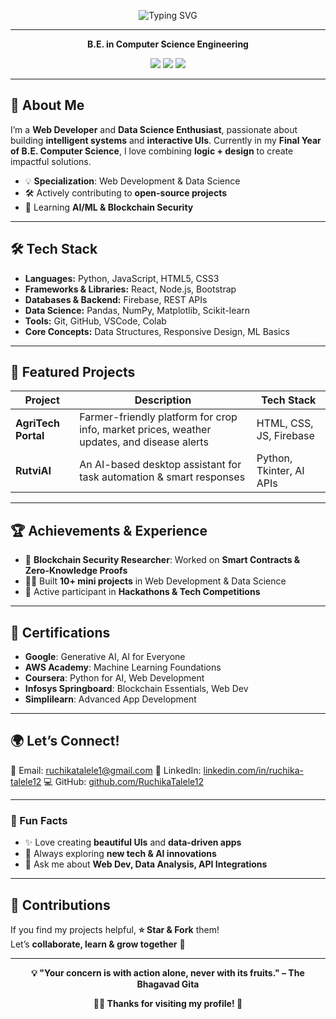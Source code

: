 <p align="center">
  <img src="https://readme-typing-svg.demolab.com?font=Fira+Code&pause=1200&color=2e72d6&center=true&vCenter=true&width=435&lines=Hi%2C+I'm+Ruchika+Talele!;Web+Developer+%7C+Data+Science+Enthusiast;Open+to+Collaboration+%F0%9F%94%A5" alt="Typing SVG">
</p>

---

<p align="center">
  <b>B.E. in Computer Science Engineering</b><br>
</p>

<p align="center">
  <a href="https://www.linkedin.com/in/ruchika-talele12"><img src="https://img.shields.io/badge/LinkedIn-Ruchika--Talele-blue?logo=linkedin"></a>
  <a href="mailto:ruchikatalele1@gmail.com"><img src="https://img.shields.io/badge/Email-ruchikatalele1@gmail.com-red?logo=gmail"></a>
  <a href="https://github.com/RuchikaTalele12"><img src="https://img.shields.io/badge/GitHub-RuchikaTalele12-black?logo=github"></a>
</p>

---

## 📌 About Me
I’m a **Web Developer** and **Data Science Enthusiast**, passionate about building **intelligent systems** and **interactive UIs**. Currently in my **Final Year of B.E. Computer Science**, I love combining **logic + design** to create impactful solutions.

- 💡 **Specialization**: Web Development & Data Science  
- 🛠 Actively contributing to **open-source projects**  
- 🌱 Learning **AI/ML & Blockchain Security**  

---

## 🛠 Tech Stack

- **Languages:** Python, JavaScript, HTML5, CSS3  
- **Frameworks & Libraries:** React, Node.js, Bootstrap  
- **Databases & Backend:** Firebase, REST APIs  
- **Data Science:** Pandas, NumPy, Matplotlib, Scikit-learn  
- **Tools:** Git, GitHub, VSCode, Colab  
- **Core Concepts:** Data Structures, Responsive Design, ML Basics  

---

## 🚀 Featured Projects

| Project             | Description                                                                                       | Tech Stack                  |
| ------------------- | ------------------------------------------------------------------------------------------------- | --------------------------- |
| **AgriTech Portal** | Farmer-friendly platform for crop info, market prices, weather updates, and disease alerts       | HTML, CSS, JS, Firebase     |
| **RutviAI**         | An AI-based desktop assistant for task automation & smart responses                              | Python, Tkinter, AI APIs    |

---

## 🏆 Achievements & Experience
- 🔐 **Blockchain Security Researcher**: Worked on **Smart Contracts & Zero-Knowledge Proofs**  
- 👩‍💻 Built **10+ mini projects** in Web Development & Data Science  
- 🎯 Active participant in **Hackathons & Tech Competitions**  

---

## 📜 Certifications
- **Google**: Generative AI, AI for Everyone  
- **AWS Academy**: Machine Learning Foundations  
- **Coursera**: Python for AI, Web Development  
- **Infosys Springboard**: Blockchain Essentials, Web Dev  
- **Simplilearn**: Advanced App Development  

---

## 🌍 Let’s Connect!
<p>
📧 Email: <a href="mailto:ruchikatalele1@gmail.com">ruchikatalele1@gmail.com</a>  
🔗 LinkedIn: <a href="https://www.linkedin.com/in/ruchika-talele12">linkedin.com/in/ruchika-talele12</a>  
💻 GitHub: <a href="https://github.com/RuchikaTalele12">github.com/RuchikaTalele12</a>  
</p>

---

### 🌟 Fun Facts
- ✨ Love creating **beautiful UIs** and **data-driven apps**  
- 🎯 Always exploring **new tech & AI innovations**  
- 💬 Ask me about **Web Dev, Data Analysis, API Integrations**  

---

## 📜 Contributions
If you find my projects helpful, **⭐️ Star & Fork** them!  
Let’s **collaborate, learn & grow together** 🚀

---

<p align="center"><b>💡 "Your concern is with action alone, never with its fruits." – The Bhagavad Gita</b></p>

<p align="center"><b>💁‍♀️ Thanks for visiting my profile! 💫</b></p>